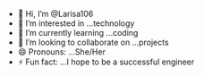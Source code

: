 - 👋 Hi, I’m @Larisa106
- 👀 I’m interested in ...technology
- 🌱 I’m currently learning ...coding
- 💞️ I’m looking to collaborate on ...projects
- 😄 Pronouns: ...She/Her
- ⚡ Fun fact: ...I hope to be a successful engineer

<!---
Larisa106/Larisa106 is a ✨ special ✨ repository because its `README.md` (this file) appears on your GitHub profile.
You can click the Preview link to take a look at your changes.
--->

